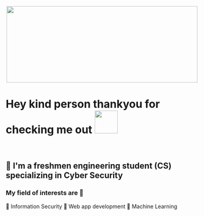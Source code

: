 <p align="center">
<img src="https://github.com/xohan30/xohan30/blob/master/sad.gif?raw=true" text-align=center; width="500"; height="200";/>
</p>

# Hey kind person thankyou for checking me out <img src="https://media.giphy.com/media/EAfeMhhZjJ9zhXh69P/giphy.gif" height="60"/>
<br>

## 🚌 I'm a freshmen engineering student (CS) specializing in Cyber Security 
### My field of interests are 🔦
🏮 Information Security
🏮 Web app development
🏮 Machine Learning
### 
